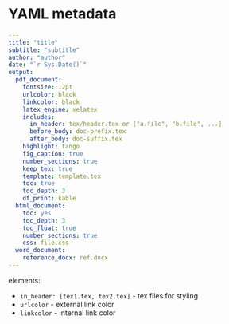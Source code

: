 # YAML metadata

```yaml
---
title: "title"
subtitle: "subtitle"
author: "author"
date: "`r Sys.Date()`"
output: 
  pdf_document:
    fontsize: 12pt
    urlcolor: black
    linkcolor: black
    latex_engine: xelatex
    includes:
      in_header: tex/header.tex or ["a.file", "b.file", ...]
      before_body: doc-prefix.tex
      after_body: doc-suffix.tex
    highlight: tango
    fig_caption: true
    number_sections: true
    keep_tex: true
    template: template.tex
    toc: true
    toc_depth: 3
    df_print: kable
  html_document:
    toc: yes
    toc_depth: 3
    toc_float: true
    number_sections: true
    css: file.css
  word_document:
    reference_docx: ref.docx
---
```

elements:

* `in_header: [tex1.tex, tex2.tex]` - tex files for styling
* `urlcolor` - external link color
* `linkcolor` - internal link color
